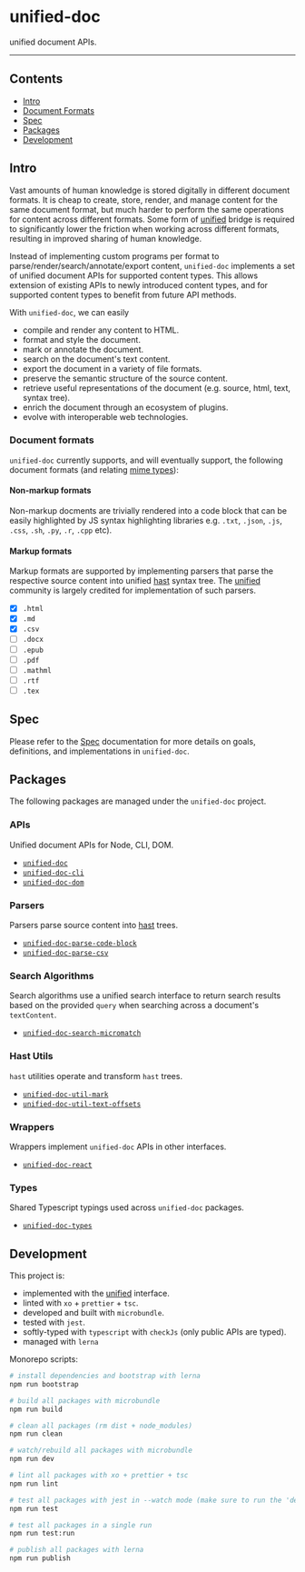 # unified-doc
unified document APIs.

---

## Contents
- [Intro](#intro)
- [Document Formats](#document-formats)
- [Spec](#spec)
- [Packages](#packages)
- [Development](#development)

## Intro
Vast amounts of human knowledge is stored digitally in different document formats.  It is cheap to create, store, render, and manage content for the same document format, but much harder to perform the same operations for content across different formats.  Some form of [unified][unified] bridge is required to significantly lower the friction when working across different formats, resulting in improved sharing of human knowledge.

Instead of implementing custom programs per format to parse/render/search/annotate/export content, `unified-doc` implements a set of unified document APIs for supported content types.  This allows extension of existing APIs to newly introduced content types, and for supported content types to benefit from future API methods.

With `unified-doc`, we can easily
- compile and render any content to HTML.
- format and style the document.
- mark or annotate the document.
- search on the document's text content.
- export the document in a variety of file formats.
- preserve the semantic structure of the source content.
- retrieve useful representations of the document (e.g. source, html, text, syntax tree).
- enrich the document through an ecosystem of plugins.
- evolve with interoperable web technologies.

### Document formats

`unified-doc` currently supports, and will eventually support, the following document formats (and relating [mime types][]):

#### Non-markup formats
Non-markup docments are trivially rendered into a code block that can be easily highlighted by JS syntax highlighting libraries e.g. `.txt`, `.json`, `.js`, `.css`, `.sh`, `.py`, `.r`, `.cpp` etc).

#### Markup formats
Markup formats are supported by implementing parsers that parse the respective source content into unified [hast][] syntax tree.  The [unified][] community is largely credited for implementation of such parsers.
- [x] `.html`
- [x] `.md`
- [x] `.csv`
- [ ] `.docx`
- [ ] `.epub`
- [ ] `.pdf`
- [ ] `.mathml`
- [ ] `.rtf`
- [ ] `.tex`

## Spec
Please refer to the [Spec](./spec.md) documentation for more details on goals, definitions, and implementations in `unified-doc`.

## Packages
The following packages are managed under the `unified-doc` project.

### APIs
Unified document APIs for Node, CLI, DOM.
- [`unified-doc`][unified-doc]
- [`unified-doc-cli`][unified-doc-cli]
- [`unified-doc-dom`][unified-doc-dom]

### Parsers
Parsers parse source content into [hast][] trees.
- [`unified-doc-parse-code-block`][unified-doc-parse-code-block]
- [`unified-doc-parse-csv`][unified-doc-parse-csv]

### Search Algorithms
Search algorithms use a unified search interface to return search results based on the provided `query` when searching across a document's `textContent`.
- [`unified-doc-search-micromatch`][unified-doc-search-micromatch]

### Hast Utils
`hast` utilities operate and transform `hast` trees.
- [`unified-doc-util-mark`][unified-doc-util-mark]
- [`unified-doc-util-text-offsets`][unified-doc-util-text-offsets]

### Wrappers
Wrappers implement `unified-doc` APIs in other interfaces.
- [`unified-doc-react`][unified-doc-react]

### Types
Shared Typescript typings used across `unified-doc` packages.
- [`unified-doc-types`][unified-doc-types]

## Development
This project is:
- implemented with the [unified][] interface.
- linted with `xo` + `prettier` + `tsc`.
- developed and built with `microbundle`.
- tested with `jest`.
- softly-typed with `typescript` with `checkJs` (only public APIs are typed).
- managed with `lerna`

Monorepo scripts:
```sh
# install dependencies and bootstrap with lerna
npm run bootstrap

# build all packages with microbundle
npm run build

# clean all packages (rm dist + node_modules)
npm run clean

# watch/rebuild all packages with microbundle
npm run dev

# lint all packages with xo + prettier + tsc
npm run lint

# test all packages with jest in --watch mode (make sure to run the 'dev' script)
npm run test

# test all packages in a single run
npm run test:run

# publish all packages with lerna
npm run publish
```

<!-- Definitions -->
[hast]: https://github.com/syntax-tree/hast
[mime types]: https://developer.mozilla.org/en-US/docs/Web/HTTP/Basics_of_HTTP/MIME_types/Common_types
[unified]: https://github.com/unifiedjs
[unified-doc]: https://github.com/unified-doc/unified-doc/tree/main/packages/unified-doc
[unified-doc-cli]: https://github.com/unified-doc/unified-doc-cli
[unified-doc-dom]: https://github.com/unified-doc/unified-doc-dom
[unified-doc-parse-code-block]: https://github.com/unified-doc/unified-doc/tree/main/packages/unified-doc-parse-code-block
[unified-doc-parse-csv]: https://github.com/unified-doc/unified-doc/tree/main/packages/unified-doc-parse-csv
[unified-doc-react]: https://github.com/unified-doc/unified-doc-react
[unified-doc-search-micromatch]: https://github.com/unified-doc/unified-doc/tree/main/packages/unified-doc-search-micromatch
[unified-doc-types]: https://github.com/unified-doc/unified-doc/tree/main/packages/unified-doc-types
[unified-doc-util-mark]: https://github.com/unified-doc/unified-doc/tree/main/packages/unified-doc-util-mark
[unified-doc-util-text-offsets]: https://github.com/unified-doc/unified-doc/tree/main/packages/unified-doc-util-text-offsets

